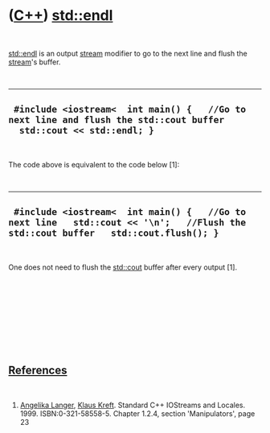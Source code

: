 
 

 

 

 

 

([C++](Cpp.md)) [std::endl](CppEndl.md)
=========================================

 

[std::endl](CppEndl.md) is an output [stream](CppStream.md) modifier
to go to the next line and flush the [stream](CppStream.md)'s buffer.

 

  ---------------------------------------------------------------------------------------------------------------------
  ` #include <iostream<  int main() {   //Go to next line and flush the std::cout buffer   std::cout << std::endl; }`
  ---------------------------------------------------------------------------------------------------------------------

 

The code above is equivalent to the code below \[1\]:

 

  -------------------------------------------------------------------------------------------------------------------------------------
  ` #include <iostream<  int main() {   //Go to next line   std::cout << '\n';   //Flush the std::cout buffer   std::cout.flush(); }`
  -------------------------------------------------------------------------------------------------------------------------------------

 

One does not need to flush the [std::cout](CppCout.md) buffer after
every output \[1\].

 

 

 

 

 

[References](CppReferences.md)
-------------------------------

 

1.  [Angelika Langer](CppAngelikaLanger.md), [Klaus
    Kreft](CppKlausKreft.md). Standard C++ IOStreams and Locales.
    1999. ISBN:0-321-58558-5. Chapter 1.2.4, section 'Manipulators',
    page 23

 

 

 

 

 

 

